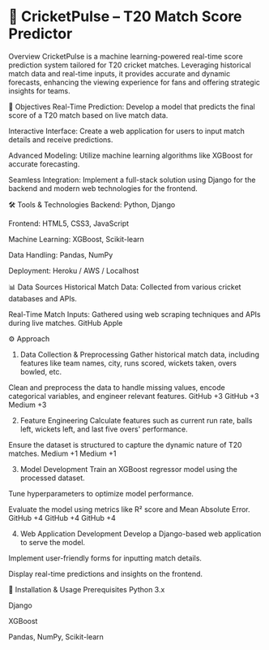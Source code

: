 # 🏏 CricketPulse – T20 Match Score Predictor

Overview
CricketPulse is a machine learning-powered real-time score prediction system tailored for T20 cricket matches. Leveraging historical match data and real-time inputs, it provides accurate and dynamic forecasts, enhancing the viewing experience for fans and offering strategic insights for teams.

🎯 Objectives
Real-Time Prediction: Develop a model that predicts the final score of a T20 match based on live match data.

Interactive Interface: Create a web application for users to input match details and receive predictions.

Advanced Modeling: Utilize machine learning algorithms like XGBoost for accurate forecasting.

Seamless Integration: Implement a full-stack solution using Django for the backend and modern web technologies for the frontend.

🛠️ Tools & Technologies
Backend: Python, Django

Frontend: HTML5, CSS3, JavaScript

Machine Learning: XGBoost, Scikit-learn

Data Handling: Pandas, NumPy

Deployment: Heroku / AWS / Localhost

📊 Data Sources
Historical Match Data: Collected from various cricket databases and APIs.

Real-Time Match Inputs: Gathered using web scraping techniques and APIs during live matches.
GitHub
Apple

⚙️ Approach
1. Data Collection & Preprocessing
Gather historical match data, including features like team names, city, runs scored, wickets taken, overs bowled, etc.

Clean and preprocess the data to handle missing values, encode categorical variables, and engineer relevant features.
GitHub
+3
GitHub
+3
Medium
+3

2. Feature Engineering
Calculate features such as current run rate, balls left, wickets left, and last five overs' performance.

Ensure the dataset is structured to capture the dynamic nature of T20 matches.
Medium
+1
Medium
+1

3. Model Development
Train an XGBoost regressor model using the processed dataset.

Tune hyperparameters to optimize model performance.

Evaluate the model using metrics like R² score and Mean Absolute Error.
GitHub
+4
GitHub
+4
GitHub
+4

4. Web Application Development
Develop a Django-based web application to serve the model.

Implement user-friendly forms for inputting match details.

Display real-time predictions and insights on the frontend.

🚀 Installation & Usage
Prerequisites
Python 3.x

Django

XGBoost

Pandas, NumPy, Scikit-learn
